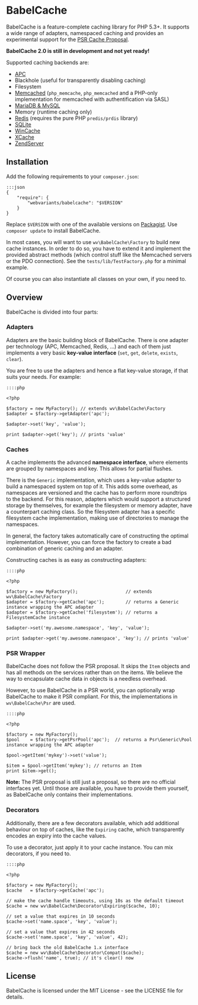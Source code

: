 # BabelCache

BabelCache is a feature-complete caching library for PHP 5.3+. It supports a
wide range of adapters, namespaced caching and provides an experimental
support for the [PSR Cache Proposal](https://github.com/php-fig/fig-standards/pull/96).

**BabelCache 2.0 is still in development and not yet ready!**

Supported caching backends are:

* [APC](http://www.php.net/manual/en/book.apc.php)
* Blackhole (useful for transparently disabling caching)
* Filesystem
* [Memcached](http://memcached.org/) (``php_memcache``, ``php_memcached`` and a
  PHP-only implementation for memcached with authentification via SASL)
* [MariaDB & MySQL](https://mariadb.org/)
* Memory (runtime caching only)
* [Redis](http://redis.io/) (requires the pure PHP ``predis/prdis`` library)
* [SQLite](http://www.sqlite.org/)
* [WinCache](http://www.iis.net/downloads/microsoft/wincache-extension)
* [XCache](http://xcache.lighttpd.net/)
* [ZendServer](http://files.zend.com/help/Zend-Platform/zend_cache_api.htm)

## Installation

Add the following requirements to your `composer.json`:

    :::json
    {
        "require": {
            "webvariants/babelcache": "$VERSION"
        }
    }

Replace `$VERSION` with one of the available versions on
[Packagist](https://packagist.org/packages/webvariants/babelcache). Use
``composer update`` to install BabelCache.

In most cases, you will want to use ``wv\BabelCache\Factory`` to build new
cache instances. In order to do so, you have to extend it and implement the
provided abstract methods (which control stuff like the Memcached servers or
the PDO connection). See the ``tests/lib/TestFactory.php`` for a minimal
example.

Of course you can also instantiate all classes on your own, if you need to.

## Overview

BabelCache is divided into four parts:

### Adapters

Adapters are the basic building block of BabelCache. There is one adapter per
technology (APC, Memcached, Redis, ...) and each of them just implements a
very basic **key-value interface** (``set``, ``get``, ``delete``, ``exists``,
``clear``).

You are free to use the adapters and hence a flat key-value storage, if that
suits your needs. For example:

    ::::php

    <?php

    $factory = new MyFactory(); // extends wv\BabelCache\Factory
    $adapter = $factory->getAdapter('apc');

    $adapter->set('key', 'value');

    print $adapter->get('key'); // prints 'value'

### Caches

A cache implements the advanced **namespace interface**, where elements are
grouped by namespaces and key. This allows for partial flushes.

There is the ``Generic`` implementation, which uses a key-value adapter to build
a namespaced system on top of it. This adds some overhead, as namespaces are
versioned and the cache has to perform more roundtrips to the backend.
For this reason, adapters which would support a structured storage by themselves,
for example the filesystem or memory adapter, have a counterpart caching class.
So the filesystem adapter has a specific filesystem cache implementation, making
use of directories to manage the namespaces.

In general, the factory takes automatically care of constructing the optimal
implementation. However, you can force the factory to create a bad combination
of generic caching and an adapter.

Constructing caches is as easy as constructing adapters:

    ::::php

    <?php

    $factory = new MyFactory();                  // extends wv\BabelCache\Factory
    $adapter = $factory->getCache('apc');        // returns a Generic instance wrapping the APC adapter
    $adapter = $factory->getCache('filesystem'); // returns a FilesystemCache instance

    $adapter->set('my.awesome.namespace', 'key', 'value');

    print $adapter->get('my.awesome.namespace', 'key'); // prints 'value'

### PSR Wrapper

BabelCache does not follow the PSR proposal. It skips the ``Item`` objects and
has all methods on the services rather than on the items. We believe the way to
encapsulate cache data in objects is a needless overhead.

However, to use BabelCache in a PSR world, you can optionally wrap BabelCache
to make it PSR compliant. For this, the implementations in ``wv\BabelCache\Psr``
are used.

    ::::php

    <?php

    $factory = new MyFactory();
    $pool    = $factory->getPsrPool('apc');  // returns a Psr\Generic\Pool instance wrapping the APC adapter

    $pool->getItem('mykey')->set('value');

    $item = $pool->getItem('mykey'); // returns an Item
    print $item->get();

**Note:** The PSR proposal is still just a proposal, so there are no official
interfaces yet. Until those are available, you have to provide them yourself,
as BabelCache only contains their implementations.

### Decorators

Additionally, there are a few decorators available, which add additional
behaviour on top of caches, like the ``Expiring`` cache, which transparently
encodes an expiry into the cache values.

To use a decorator, just apply it to your cache instance. You can mix
decorators, if you need to.

    ::::php

    <?php

    $factory = new MyFactory();
    $cache   = $factory->getCache('apc');

    // make the cache handle timeouts, using 10s as the default timeout
    $cache = new wv\BabelCache\Decorator\Expiring($cache, 10);

    // set a value that expires in 10 seconds
    $cache->set('name.space', 'key', 'value');

    // set a value that expires in 42 seconds
    $cache->set('name.space', 'key', 'value', 42);

    // bring back the old BabelCache 1.x interface
    $cache = new wv\BabelCache\Decorator\Compat($cache);
    $cache->flush('name', true); // it's clear() now

License
-------

BabelCache is licensed under the MIT License - see the LICENSE file for details.
